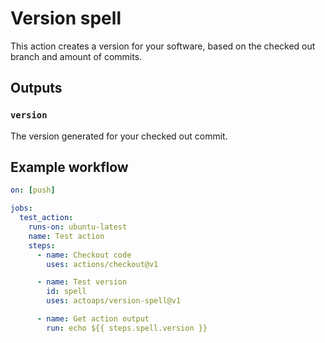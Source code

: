 # Version spell
This action creates a version for your software, based on the checked out branch and amount of commits.

## Outputs
### `version`
The version generated for your checked out commit.

## Example workflow
```yaml
on: [push]

jobs:
  test_action:
    runs-on: ubuntu-latest
    name: Test action
    steps:
      - name: Checkout code
        uses: actions/checkout@v1

      - name: Test version
        id: spell
        uses: actoaps/version-spell@v1

      - name: Get action output
        run: echo ${{ steps.spell.version }}

```

